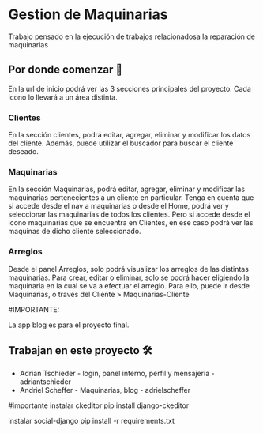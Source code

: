 # Gestion de Maquinarias
Trabajo pensado en la ejecución de trabajos relacionadosa la reparación de maquinarias

## Por donde comenzar 🚀
En la url de inicio podrá ver las 3 secciones principales del proyecto. Cada icono lo llevará a un área distinta.
### Clientes
En la sección clientes, podrá editar, agregar, eliminar y modificar los datos del cliente. Además, puede utilizar el buscador
para buscar el cliente deseado.

### Maquinarias
En la sección Maquinarias, podrá editar, agregar, eliminar y modificar las maquinarias pertenecientes a un cliente en particular.
Tenga en cuenta que si accede desde el nav a maquinarias o desde el Home, podrá ver y seleccionar las maquinarias de todos los clientes. 
Pero si accede desde el icono maquinarias que se encuentra en Clientes, en ese caso podrá ver las maquinas de dicho cliente seleccionado.

### Arreglos

Desde el panel Arreglos, solo podrá visualizar los arreglos de las distintas maquinarias. Para crear, editar o eliminar, solo se podrá hacer eligiendo
la maquinaria en la cual se va a efectuar el arreglo. Para ello, puede ir desde Maquinarias, o través del Cliente > Maquinarias-Cliente

#IMPORTANTE:

La app blog es para el proyecto final.
## Trabajan en este proyecto 🛠️
* Adrian Tschieder - login, panel interno, perfil y mensajeria - adriantschieder
* Andriel Scheffer - Maquinarias, blog - adrielscheffer

#importante
instalar ckeditor
pip install django-ckeditor

instalar social-django 
pip install -r requirements.txt



